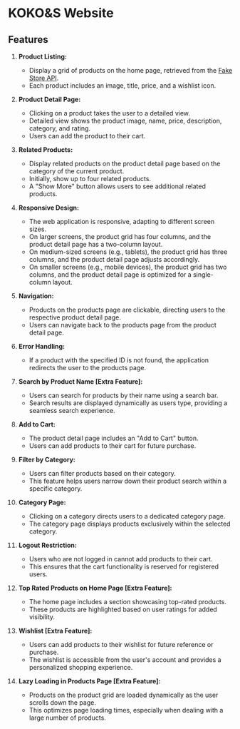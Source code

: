 # KOKO&S Website

## Features

1. **Product Listing:**

   - Display a grid of products on the home page, retrieved from the [Fake Store API](https://fakestoreapi.com/products).
   - Each product includes an image, title, price, and a wishlist icon.

2. **Product Detail Page:**

   - Clicking on a product takes the user to a detailed view.
   - Detailed view shows the product image, name, price, description, category, and rating.
   - Users can add the product to their cart.

3. **Related Products:**

   - Display related products on the product detail page based on the category of the current product.
   - Initially, show up to four related products.
   - A "Show More" button allows users to see additional related products.

4. **Responsive Design:**

   - The web application is responsive, adapting to different screen sizes.
   - On larger screens, the product grid has four columns, and the product detail page has a two-column layout.
   - On medium-sized screens (e.g., tablets), the product grid has three columns, and the product detail page adjusts accordingly.
   - On smaller screens (e.g., mobile devices), the product grid has two columns, and the product detail page is optimized for a single-column layout.

5. **Navigation:**

   - Products on the products page are clickable, directing users to the respective product detail page.
   - Users can navigate back to the products page from the product detail page.

6. **Error Handling:**

   - If a product with the specified ID is not found, the application redirects the user to the products page.

7. **Search by Product Name [Extra Feature]:**

   - Users can search for products by their name using a search bar.
   - Search results are displayed dynamically as users type, providing a seamless search experience.

8. **Add to Cart:**

   - The product detail page includes an "Add to Cart" button.
   - Users can add products to their cart for future purchase.

9. **Filter by Category:**

   - Users can filter products based on their category.
   - This feature helps users narrow down their product search within a specific category.

10. **Category Page:**

    - Clicking on a category directs users to a dedicated category page.
    - The category page displays products exclusively within the selected category.

11. **Logout Restriction:**

    - Users who are not logged in cannot add products to their cart.
    - This ensures that the cart functionality is reserved for registered users.

12. **Top Rated Products on Home Page [Extra Feature]:**

    - The home page includes a section showcasing top-rated products.
    - These products are highlighted based on user ratings for added visibility.

13. **Wishlist [Extra Feature]:**

    - Users can add products to their wishlist for future reference or purchase.
    - The wishlist is accessible from the user's account and provides a personalized shopping experience.

14. **Lazy Loading in Products Page [Extra Feature]:**

    - Products on the product grid are loaded dynamically as the user scrolls down the page.
    - This optimizes page loading times, especially when dealing with a large number of products.